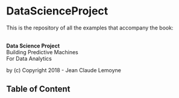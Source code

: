 # DataScienceProject
This is the repository of all the examples that accompany the book:

<br><b>Data Science Project</b> 
<br>Building Predictive Machines 
<br>For Data Analytics


by (c) Copyright 2018 - Jean Claude Lemoyne

## Table of Content
